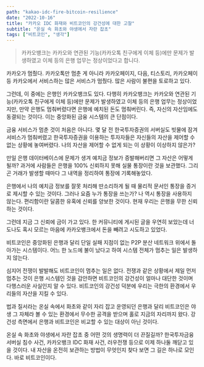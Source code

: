 ```yaml
---
path: "kakao-idc-fire-bitcoin-resilience"
date: "2022-10-16"
title: "카카오 IDC 화재와 비트코인의 강건성에 대한 고찰"
subtitle: "온실 속 화초와 야생에서 자란 잡초"
tags: ["비트코인", "생각"]
---
```


> 카카오뱅크는 카카오와 연관된 기능(카카오톡 친구에게 이체 등)에만 문제가 발생하였고 이체 등의 은행 업무는 정상이었다고 합니다.

카카오가 멈췄다. 카카오톡만 멈춘 게 아니라 카카오페이지, 다음, 티스토리, 카카오페이 등 카카오에서 서비스하는 많은 서비스가 멈췄다. 많은 사람이 불편을 토로하고 있다.

그런데, 이 중에는 은행인 카카오뱅크도 있다. 다행히 카카오뱅크는 카카오와 연관된 기능(카카오톡 친구에게 이체 등)에만 문제가 발생하였고 이체 등의 은행 업무는 정상이었지만, 만약 은행도 멈춰버렸다면 은행에 예치된 돈도 멈춰버린다. 즉, 자신의 자산임에도 동결되는 것이다. 이는 중앙화된 금융 시스템의 큰 단점이다.

금융 서비스가 멈춘 것이 처음은 아니다. 몇 달 전 한국투자증권의 서버실도 빗물에 잠겨 서비스가 멈춰버렸고 한국투자증권을 이용하는 투자자들은 자신들의 자산을 제어할 수 없는 상황에 놓여버렸다. 나의 자산을 제어할 수 없게 되는 이 상황이 이상하지 않은가?

만일 은행 데이터베이스에 문제가 생겨 예치금 정보가 증발해버리면 그 자산은 어떻게 될까? 과거에 사람들은 은행을 100% 신뢰하지 못해 실물 통장이란 것을 보관했다. 그리곤 거래가 발생할 때마다 그 내역을 정리하여 통장에 기록해놓았다.

은행에서 나의 예치금 정보를 잘못 처리해 딴소리하게 될 때 물리적 문서인 통장을 증거로 제시할 수 있는 것이다.
그러나 요즘 누가 통장을 쓰는가? 나 역시 통장을 사용하지 않는다. 편리함이란 달콤한 유혹에 신뢰를 양보한 것이다. 현재 우리는 은행을 무한 신뢰하는 것이다.

그런데 지금 그 신뢰에 금이 가고 있다.
한 커뮤니티에 게시된 글을 우연히 보았는데 너도나도 혹시 모르는 마음에 카카오뱅크에서 돈을 빼려고 시도하고 있었다.

비트코인은 중앙화된 은행과 달리 단일 실패 지점이 없는 P2P 분산 네트워크 위에서 돌아가는 시스템이다. 어느 한 노드에 불이 났다고 하여 시스템 전체가 멈추는 일은 발생하지 않는다.

심지어 전쟁이 발발해도 비트코인이 멈추는 일은 없다. 전쟁과 같은 상황에서 제일 먼저 멈추는 것이 은행 시스템인 것을 감안하면 비트코인의 강건성이 얼마나 대단한 것이며 다행스러운 사실인지 알 수 있다. 비트코인의 강건성 덕분에 우리는 극한의 환경에서 우리들의 자산을 지킬 수 있다.

법과 질서라는 온실 속에서 화초와 같이 자리 잡고 운영되던 은행과 달리 비트코인은 야생 그 자체라 볼 수 있는 환경에서 무수한 공격을 받으며 홀로 지금의 자리까지 왔다. 강건성 측면에서 은행과 비트코인은 비교할 수 있는 대상이 아닌 것이다.

온실 속 화초와 야생에서 자란 잡초 중 어떤 것의 생명력이 더 끈질길까?
한국투자금융 서버실 침수 사건, 카카오뱅크 IDC 화재 사건, 러우전쟁 등으로 이제 하나둘 깨닫고 있을 것이다. 내 자산을 온전히 보관하는 방법이 무엇인지 찾다 보면 그 길은 하나로 모인다. 바로 비트코인이다.

